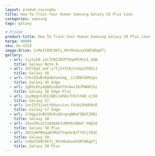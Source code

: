 ```yaml
---
layout: produk-casinghp
title: How To Train Your Human Samsung Galaxy S9 Plus Case
categories: samsung
tags: galaxy

# Produk
product-title: How To Train Your Human Samsung Galaxy S9 Plus Case
harga: 90000
sku: hn-4319
image-drive: 1vMo2t89C9kTj_MnYHkduoaYGRlWbgUfj
gallery:
  - url: 1sySikB-jeLTFBI3DVPT0qeMlMshI_UGW
    title: Galaxy Note 8
  - url: 1h3lAgS_eoF-y7tjSYIV6jYo4q22FB5L3
    title: Galaxy S6
  - url: 1Yer0IwKn9ymD3vm1mg__LCZ0BvQ092ps
    title: Galaxy S6 Edge
  - url: 1g05cKhyAqN0zu6bhT9v4wsZ67PWmR1hz
    title: Galaxy S6 Edge Plus
  - url: 1LyNUgnnJKI1NELsmhDxTV5nlhGD_ej58
    title: Galaxy S7
  - url: 1ovZ3f5jzwtt6ducvizn-FUukLOHUhNvR
    title: Galaxy S7 Edge
  - url: 1l0gpx2nBkIKh0zQGrgnqNBeFIBGf2RDi
    title: Galaxy S8
  - url: 14xo3Rca311BXbAkTcMOPK2N8mf_PAQx8
    title: Galaxy S8 Plus
  - url: 1D3twKPW6qaWlMUU7YqeUcBJff4YjtRqt
    title: Galaxy S9
  - url: 1vMo2t89C9kTj_MnYHkduoaYGRlWbgUfj
    title: Galaxy S9 Plus
---
```


